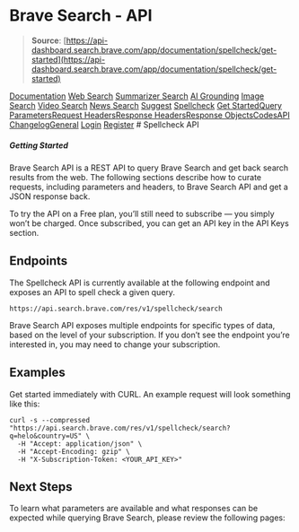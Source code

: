 # Brave Search - API

> **Source**: [https://api-dashboard.search.brave.com/app/documentation/spellcheck/get-started](https://api-dashboard.search.brave.com/app/documentation/spellcheck/get-started)


[](https://api-dashboard.search.brave.com/app/dashboard)  [](https://api-dashboard.search.brave.com/app/dashboard)  [Documentation](https://api-dashboard.search.brave.com/app/documentation) [Web Search](https://api-dashboard.search.brave.com/app/documentation/web-search) [Summarizer Search](https://api-dashboard.search.brave.com/app/documentation/summarizer-search) [AI Grounding](https://api-dashboard.search.brave.com/app/documentation/ai-grounding) [Image Search](https://api-dashboard.search.brave.com/app/documentation/image-search) [Video Search](https://api-dashboard.search.brave.com/app/documentation/video-search) [News Search](https://api-dashboard.search.brave.com/app/documentation/news-search) [Suggest](https://api-dashboard.search.brave.com/app/documentation/suggest) [Spellcheck](https://api-dashboard.search.brave.com/app/documentation/spellcheck) [Get Started](https://api-dashboard.search.brave.com/app/documentation/spellcheck/get-started)[Query Parameters](https://api-dashboard.search.brave.com/app/documentation/spellcheck/query)[Request Headers](https://api-dashboard.search.brave.com/app/documentation/spellcheck/request-headers)[Response Headers](https://api-dashboard.search.brave.com/app/documentation/spellcheck/response-headers)[Response Objects](https://api-dashboard.search.brave.com/app/documentation/spellcheck/responses)[Codes](https://api-dashboard.search.brave.com/app/documentation/spellcheck/codes)[API Changelog](https://api-dashboard.search.brave.com/app/documentation/spellcheck/api-changelog)[General](https://api-dashboard.search.brave.com/app/documentation/general)    [Login](https://api-dashboard.search.brave.com/login) [Register](https://api-dashboard.search.brave.com/register) # Spellcheck API

 ##### Getting Started

 Brave Search API is a REST API to query Brave Search and get back
search results from the web. The following sections describe how
to curate requests, including parameters and headers, to
Brave Search API and get a JSON response back.

To try the API on a Free plan, you’ll still need to subscribe — you
simply won’t be charged. Once subscribed, you can get an API key
in the API Keys section.

## Endpoints

The Spellcheck API is currently available at the
following endpoint and exposes an API to spell check a given query.

```
https://api.search.brave.com/res/v1/spellcheck/search
```

Brave Search API exposes multiple endpoints for specific types of data,
based on the level of your subscription. If you don’t see the endpoint
you’re interested in, you may need to change your subscription.

## Examples

Get started immediately with CURL. An example request will look
something like this:

```
curl -s --compressed "https://api.search.brave.com/res/v1/spellcheck/search?q=helo&country=US" \
  -H "Accept: application/json" \
  -H "Accept-Encoding: gzip" \
  -H "X-Subscription-Token: <YOUR_API_KEY>"
```

## Next Steps

To learn what parameters are available and what responses
can be expected while querying Brave Search, please review
the following pages:

 